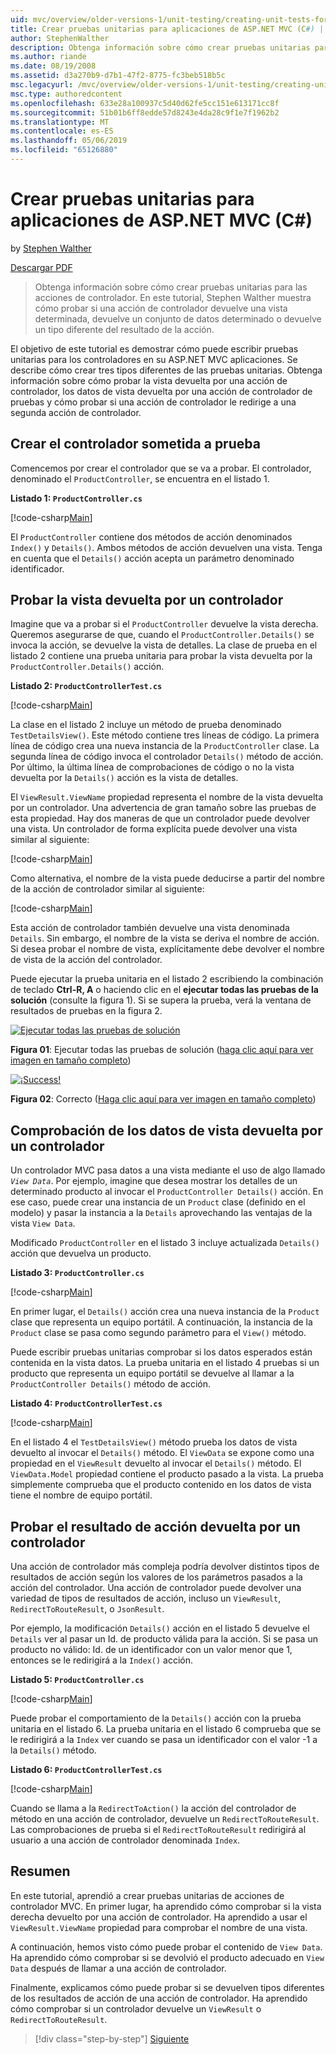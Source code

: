 ```yaml
---
uid: mvc/overview/older-versions-1/unit-testing/creating-unit-tests-for-asp-net-mvc-applications-cs
title: Crear pruebas unitarias para aplicaciones de ASP.NET MVC (C#) | Microsoft Docs
author: StephenWalther
description: Obtenga información sobre cómo crear pruebas unitarias para las acciones de controlador. En este tutorial, Stephen Walther muestra cómo probar si una acción de controlador devuelve un ParteI...
ms.author: riande
ms.date: 08/19/2008
ms.assetid: d3a270b9-d7b1-47f2-8775-fc3beb518b5c
msc.legacyurl: /mvc/overview/older-versions-1/unit-testing/creating-unit-tests-for-asp-net-mvc-applications-cs
msc.type: authoredcontent
ms.openlocfilehash: 633e28a100937c5d40d62fe5cc151e613171cc8f
ms.sourcegitcommit: 51b01b6ff8edde57d8243e4da28c9f1e7f1962b2
ms.translationtype: MT
ms.contentlocale: es-ES
ms.lasthandoff: 05/06/2019
ms.locfileid: "65126880"
---
```

# <a name="creating-unit-tests-for-aspnet-mvc-applications-c"></a>Crear pruebas unitarias para aplicaciones de ASP.NET MVC (C#)

by [Stephen Walther](https://github.com/StephenWalther)

[Descargar PDF](http://download.microsoft.com/download/8/4/8/84843d8d-1575-426c-bcb5-9d0c42e51416/ASPNET_MVC_Tutorial_07_CS.pdf)

> Obtenga información sobre cómo crear pruebas unitarias para las acciones de controlador. En este tutorial, Stephen Walther muestra cómo probar si una acción de controlador devuelve una vista determinada, devuelve un conjunto de datos determinado o devuelve un tipo diferente del resultado de la acción.

El objetivo de este tutorial es demostrar cómo puede escribir pruebas unitarias para los controladores en su ASP.NET MVC aplicaciones. Se describe cómo crear tres tipos diferentes de las pruebas unitarias. Obtenga información sobre cómo probar la vista devuelta por una acción de controlador, los datos de vista devuelta por una acción de controlador de pruebas y cómo probar si una acción de controlador le redirige a una segunda acción de controlador.

## <a name="creating-the-controller-under-test"></a>Crear el controlador sometida a prueba

Comencemos por crear el controlador que se va a probar. El controlador, denominado el `ProductController`, se encuentra en el listado 1.

**Listado 1: `ProductController.cs`**

[!code-csharp[Main](creating-unit-tests-for-asp-net-mvc-applications-cs/samples/sample1.cs)]

El `ProductController` contiene dos métodos de acción denominados `Index()` y `Details()`. Ambos métodos de acción devuelven una vista. Tenga en cuenta que el `Details()` acción acepta un parámetro denominado identificador.

## <a name="testing-the-view-returned-by-a-controller"></a>Probar la vista devuelta por un controlador

Imagine que va a probar si el `ProductController` devuelve la vista derecha. Queremos asegurarse de que, cuando el `ProductController.Details()` se invoca la acción, se devuelve la vista de detalles. La clase de prueba en el listado 2 contiene una prueba unitaria para probar la vista devuelta por la `ProductController.Details()` acción.

**Listado 2: `ProductControllerTest.cs`**

[!code-csharp[Main](creating-unit-tests-for-asp-net-mvc-applications-cs/samples/sample2.cs)]

La clase en el listado 2 incluye un método de prueba denominado `TestDetailsView()`. Este método contiene tres líneas de código. La primera línea de código crea una nueva instancia de la `ProductController` clase. La segunda línea de código invoca el controlador `Details()` método de acción. Por último, la última línea de comprobaciones de código o no la vista devuelta por la `Details()` acción es la vista de detalles.

El `ViewResult.ViewName` propiedad representa el nombre de la vista devuelta por un controlador. Una advertencia de gran tamaño sobre las pruebas de esta propiedad. Hay dos maneras de que un controlador puede devolver una vista. Un controlador de forma explícita puede devolver una vista similar al siguiente:

[!code-csharp[Main](creating-unit-tests-for-asp-net-mvc-applications-cs/samples/sample3.cs)]

Como alternativa, el nombre de la vista puede deducirse a partir del nombre de la acción de controlador similar al siguiente:

[!code-csharp[Main](creating-unit-tests-for-asp-net-mvc-applications-cs/samples/sample4.cs)]

Esta acción de controlador también devuelve una vista denominada `Details`. Sin embargo, el nombre de la vista se deriva el nombre de acción. Si desea probar el nombre de vista, explícitamente debe devolver el nombre de vista de la acción del controlador.

Puede ejecutar la prueba unitaria en el listado 2 escribiendo la combinación de teclado **Ctrl-R, A** o haciendo clic en el **ejecutar todas las pruebas de la solución** (consulte la figura 1). Si se supera la prueba, verá la ventana de resultados de pruebas en la figura 2.

[![Ejecutar todas las pruebas de solución](creating-unit-tests-for-asp-net-mvc-applications-cs/_static/image2.png)](creating-unit-tests-for-asp-net-mvc-applications-cs/_static/image1.png)

**Figura 01**: Ejecutar todas las pruebas de solución ([haga clic aquí para ver imagen en tamaño completo](creating-unit-tests-for-asp-net-mvc-applications-cs/_static/image3.png))

[![¡Success!](creating-unit-tests-for-asp-net-mvc-applications-cs/_static/image5.png)](creating-unit-tests-for-asp-net-mvc-applications-cs/_static/image4.png)

**Figura 02**: Correcto ([Haga clic aquí para ver imagen en tamaño completo](creating-unit-tests-for-asp-net-mvc-applications-cs/_static/image6.png))

## <a name="testing-the-view-data-returned-by-a-controller"></a>Comprobación de los datos de vista devuelta por un controlador

Un controlador MVC pasa datos a una vista mediante el uso de algo llamado *`View Data`*. Por ejemplo, imagine que desea mostrar los detalles de un determinado producto al invocar el `ProductController Details()` acción. En ese caso, puede crear una instancia de un `Product` clase (definido en el modelo) y pasar la instancia a la `Details` aprovechando las ventajas de la vista `View Data`.

Modificado `ProductController` en el listado 3 incluye actualizada `Details()` acción que devuelva un producto.

**Listado 3: `ProductController.cs`**

[!code-csharp[Main](creating-unit-tests-for-asp-net-mvc-applications-cs/samples/sample5.cs)]

En primer lugar, el `Details()` acción crea una nueva instancia de la `Product` clase que representa un equipo portátil. A continuación, la instancia de la `Product` clase se pasa como segundo parámetro para el `View()` método.

Puede escribir pruebas unitarias comprobar si los datos esperados están contenida en la vista datos. La prueba unitaria en el listado 4 pruebas si un producto que representa un equipo portátil se devuelve al llamar a la `ProductController Details()` método de acción.

**Listado 4: `ProductControllerTest.cs`**

[!code-csharp[Main](creating-unit-tests-for-asp-net-mvc-applications-cs/samples/sample6.cs)]

En el listado 4 el `TestDetailsView()` método prueba los datos de vista devuelto al invocar el `Details()` método. El `ViewData` se expone como una propiedad en el `ViewResult` devuelto al invocar el `Details()` método. El `ViewData.Model` propiedad contiene el producto pasado a la vista. La prueba simplemente comprueba que el producto contenido en los datos de vista tiene el nombre de equipo portátil.

## <a name="testing-the-action-result-returned-by-a-controller"></a>Probar el resultado de acción devuelta por un controlador

Una acción de controlador más compleja podría devolver distintos tipos de resultados de acción según los valores de los parámetros pasados a la acción del controlador. Una acción de controlador puede devolver una variedad de tipos de resultados de acción, incluso un `ViewResult`, `RedirectToRouteResult`, o `JsonResult`.

Por ejemplo, la modificación `Details()` acción en el listado 5 devuelve el `Details` ver al pasar un Id. de producto válida para la acción. Si se pasa un producto no válido: Id. de un identificador con un valor menor que 1, entonces se le redirigirá a la `Index()` acción.

**Listado 5: `ProductController.cs`**

[!code-csharp[Main](creating-unit-tests-for-asp-net-mvc-applications-cs/samples/sample7.cs)]

Puede probar el comportamiento de la `Details()` acción con la prueba unitaria en el listado 6. La prueba unitaria en el listado 6 comprueba que se le redirigirá a la `Index` ver cuando se pasa un identificador con el valor -1 a la `Details()` método.

**Listado 6: `ProductControllerTest.cs`**

[!code-csharp[Main](creating-unit-tests-for-asp-net-mvc-applications-cs/samples/sample8.cs)]

Cuando se llama a la `RedirectToAction()` la acción del controlador de método en una acción de controlador, devuelve un `RedirectToRouteResult`. Las comprobaciones de prueba si el `RedirectToRouteResult` redirigirá al usuario a una acción de controlador denominada `Index`.

## <a name="summary"></a>Resumen

En este tutorial, aprendió a crear pruebas unitarias de acciones de controlador MVC. En primer lugar, ha aprendido cómo comprobar si la vista derecha devuelto por una acción de controlador. Ha aprendido a usar el `ViewResult.ViewName` propiedad para comprobar el nombre de una vista.

A continuación, hemos visto cómo puede probar el contenido de `View Data`. Ha aprendido cómo comprobar si se devolvió el producto adecuado en `View Data` después de llamar a una acción de controlador.

Finalmente, explicamos cómo puede probar si se devuelven tipos diferentes de los resultados de acción de una acción de controlador. Ha aprendido cómo comprobar si un controlador devuelve un `ViewResult` o `RedirectToRouteResult`.

> [!div class="step-by-step"]
> [Siguiente](creating-unit-tests-for-asp-net-mvc-applications-vb.md)
